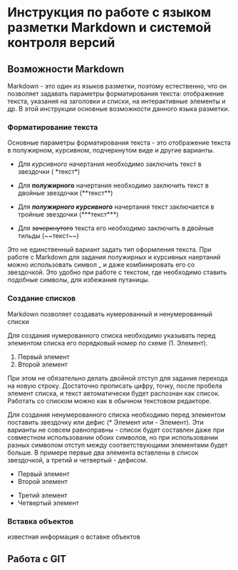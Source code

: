 # Инструкция по работе с языком разметки Markdown и системой контроля версий

## Возможности Markdown

Markdown  - это один из языков разметки, поэтому естественно, что он позволяет задавать параметры форматирования текста: отображение текста, указания на заголовки и списки, на интерактивные элементы и др. В этой инструкции основные возможности данного языка разметки.

### Форматирование текста

Основные параметры форматирования текста - это отображение текста в полужирном, курсивном, подчеркнутом виде и другие варианты.

* Для *курсивного* начертания необходимо заключить текст в звездочки ( \*текст\*)

* Для **полужирного** начертания необходимо заключить текст в двойные звездочки (\*\*текст\*\*)

* Для ***полужирного курсивного*** начертания текст заключается в тройные звездочки (\*\*\*текст\*\*\*)

* Для ~~зачеркнутого~~ текста его необходимо заключить в двойные тильды (\~\~текст\~\~)

Это не единственный вариант задать тип оформления текста. При работе с Markdown  для задания полужирных и курсивных наертаний можно использовать символ _ и даже комбинировать его со звездочкой. Это удобно при работе с текстом, где необходимо ставить подобные символы, для избежания путаницы.


### Создание списков

Markdown позволяет создавать нумерованный и ненумерованный списки

Для создания нумерованного списка необходимо указывать перед элементом списка его порядковый номер по схеме (1. Элемент). 

1. Первый элемент
2. Второй элемент

При этом не обязательно делать двойной отступ для задания перехода на новую строку. Достаточно прописать цифру, точку, после пробела элемент списка, и текст автоматически будет распознан как список. Работать со списком можно как в обычном текстовом редакторе.

Для создания ненумерованного списка необходимо перед элементом поставить звездочку или дефис (* Элемент или - Элемент). Эти варианты не совсем равноправны - список будет составлен даже при совместном использовании обоих символов, но при использовании разных символом отступ между соответствующими элементами будет больше. В примере первые два элемента вставлены в список звездочкой, а третий и четвертый - дефисом.

* Первый элемент
* Второй элемент
- Третий элемент
- Четвертый элемент

### Вставка объектов

известная информация о вставке объектов 

## Работа с GIT